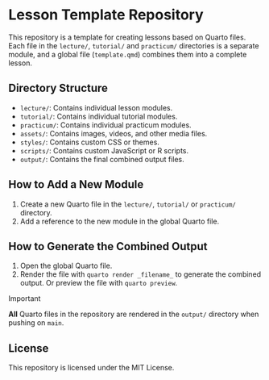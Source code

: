 # Lesson Template Repository

This repository is a template for creating lessons based on Quarto files. Each file in the `lecture/`, `tutorial/` and `practicum/` directories is a separate module, and a global file (`template.qmd`) combines them into a complete lesson.

## Directory Structure

- `lecture/`: Contains individual lesson modules.
- `tutorial/`: Contains individual tutorial modules.
- `practicum/`: Contains individual practicum modules.
- `assets/`: Contains images, videos, and other media files.
- `styles/`: Contains custom CSS or themes.
- `scripts/`: Contains custom JavaScript or R scripts.
- `output/`: Contains the final combined output files.

## How to Add a New Module

1. Create a new Quarto file in the `lecture/`, `tutorial/` or `practicum/` directory.
2. Add a reference to the new module in the global Quarto file.

## How to Generate the Combined Output

1. Open the global Quarto file.
2. Render the file with `quarto render _filename_` to generate the combined output. Or preview the file with `quarto preview`.

> [!IMPORTANT]  
> **All** Quarto files in the repository are rendered in the `output/` directory when pushing on `main`.

## License

This repository is licensed under the MIT License.
